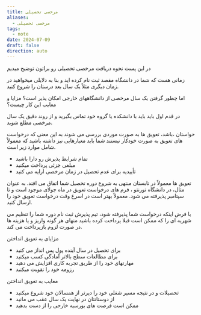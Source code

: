 ```yaml
---
title: مرخصی تحصیلی
aliases:
  - مرخصی تحصیلی
tags:
  - note
date: 2024-07-09
draft: false
direction: auto
---
```


در این پست نحوه دریافت مرخصی تحصیلی رو براتون توضیح میدیم

زمانی هست که شما در دانشگاه مقصد ثبت نام کرده اید و بنا به دلایلی میخواهید در زمان دیگری مثلاً یک سال بعد درستان را شروع کنید.

اما چطور گرفتن یک سال مرخصی از دانشگاههای خارجی امکان پذیر است؟ مزایا و معایب این کار چیست؟

در قدم اول باید باید با دانشکده یا گروه خود تماس بگیرید و از روند دقیق یک سال مرخصی مطلع شوید.

حواستان ،باشد، تعویق ها به صورت موردی بررسی می شوند به این معنی که درخواست های تعویق به صورت خودکار نیستند شما باید معیارهایی نیز داشته باشید که معمولاً شامل موارد زیر است. 

- تمام شرایط پذیرش رو دارا باشید 
- مبلغی جزئی پرداخت میکنید 
- تأییدیه برای عدم تحصیل در زمان مرخصی ارایه می کنید

تعویق ها معمولاً در تابستان منتهی به شروع دوره تحصیل شما اتفاق می افتد. به عنوان مثال، در دانشگاه تورنتو ، فرم های درخواست تعویق در ماه جولای موجود است و تا سپتامبر پذیرفته می شود. معمولاً بهتر است در اسرع وقت درخواست تعویق خود را ارسال کنید.

با فرض اینکه درخواست شما پذیرفته شود، تیم پذیرش ثبت نام دوره شما را تنظیم می شهریه ای را که ممکن است قبلا پرداخت کرده باشید منهای هر گونه واریز و یا هزینه ها در صورت لزوم بازپرداخت می کند.

مزایای به تعویق انداختن

- برای تحصیل در سال آینده پول پس انداز می کنید
- برای مطالعات سطح بالاتر آمادگی کسب میکنید
- مهارتهای خود را از طریق تجربه کاری افزایش می دهید
- رزومه خود را تقویت میکنید

معایب به تعویق انداختن

- تحصیلات و در نتیجه مسیر شغلی خود را دیرتر از همسالان خود شروع میکنید
- از دوستانتان در نهایت یک سال عقب می مانید
- ممکن است فرصت های بورسیه خارجی را از دست بدهید


